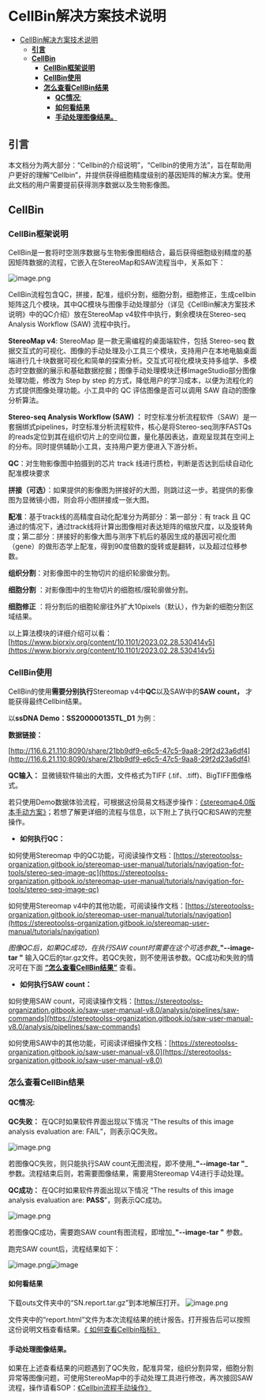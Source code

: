 # CellBin解决方案技术说明

- [CellBin解决方案技术说明](#cellbin解决方案技术说明)
  - [**引言**](#引言)
  - [**CellBin**](#cellbin)
    - [**CellBin框架说明**](#cellbin框架说明)
    - [**CellBin使用**](#cellbin使用)
    - [**怎么查看CellBin结果**](#怎么查看cellbin结果)
      - [**QC情况**:](#qc情况)
      - [**如何看结果**](#如何看结果)
      - [**手动处理图像结果。**](#手动处理图像结果)

## **引言**

本文档分为两大部分：“Cellbin的介绍说明”，“Cellbin的使用方法”，旨在帮助用户更好的理解“Cellbin”，并提供获得细胞精度级别的基因矩阵的解决方案。使用此文档的用户需要提前获得测序数据以及生物影像图。

## **CellBin**

### **CellBin框架说明**

CellBin是一套将时空测序数据与生物影像图相结合，最后获得细胞级别精度的基因矩阵数据的流程，它嵌入在StereoMap和SAW流程当中，关系如下：

![image.png](https://alidocs.oss-cn-zhangjiakou.aliyuncs.com/res/1X3lE63B7m04nJbv/img/335efa9d-3b54-4d7f-8948-c026929451e3.png)

CellBin流程包含QC，拼接，配准，组织分割，细胞分割，细胞修正，生成cellbin矩阵这几个模块。其中QC模块与图像手动处理部分（详见《CellBin解决方案技术说明》中的QC介绍）放在StereoMap v4软件中执行，剩余模块在Stereo-seq Analysis Workflow (SAW) 流程中执行。

**StereoMap v4**:  StereoMap 是一款无需编程的桌面端软件，包括 Stereo-seq 数据交互式的可视化、图像的手动处理及小工具三个模块，支持用户在本地电脑桌面端进行几十块数据可视化和简单的探索分析。交互式可视化模块支持多组学、多模态时空数据的展示和基础数据挖掘；图像手动处理模块迁移ImageStudio部分图像处理功能，修改为 Step by step 的方式，降低用户的学习成本，以便为流程化的方式提供图像处理功能。小工具中的 QC 评估图像是否可以调用 SAW 自动的图像分析算法。

**Stereo-seq Analysis Workflow (SAW) ：** 时空标准分析流程软件（SAW）是一套捆绑式pipelines，时空标准分析流程软件，核心是将Stereo-seq测序FASTQs的reads定位到其在组织切片上的空间位置，量化基因表达，直观呈现其在空间上的分布。同时提供辅助小工具，支持用户更方便进入下游分析。

**QC**：对生物影像图中拍摄到的芯片 track 线进行质检，判断是否达到后续自动化配准模块要求

**拼接（可选）**：如果提供的影像图为拼接好的大图，则跳过这一步。若提供的影像图为显微镜小图，则会将小图拼接成一张大图。

**配准**：基于track线的高精度自动化配准分为两部分：第一部分：有 track 且 QC 通过的情况下，通过track线将计算出图像相对表达矩阵的缩放尺度，以及旋转角度；第二部分：拼接好的影像大图与测序下机后的基因生成的基因可视化图（gene）的做形态学上配准，得到90度倍数的旋转或是翻转，以及超过位移参数。

**组织分割**：对影像图中的生物切片的组织轮廓做分割。

**细胞分割** ：对影像图中的生物切片的细胞核/膜轮廓做分割。

**细胞修正** ：将分割后的细胞轮廓往外扩大10pixels（默认），作为新的细胞分割区域结果。

以上算法模块的详细介绍可以看：[https://www.biorxiv.org/content/10.1101/2023.02.28.530414v5](https://www.biorxiv.org/content/10.1101/2023.02.28.530414v5)

### **CellBin使用**

CellBin的使用**需要分别执行**Stereomap v4中**QC**以及SAW中的**SAW count，** 才能获得最终Cellbin结果。

以**ssDNA Demo：SS200000135TL\_D1** 为例：

**数据链接：**

[http://116.6.21.110:8090/share/21bb9df9-e6c5-47c5-9aa8-29f2d23a6df4](http://116.6.21.110:8090/share/21bb9df9-e6c5-47c5-9aa8-29f2d23a6df4)

**QC输入：** 显微镜软件输出的大图，文件格式为TIFF (.tif、.tiff)、BigTIFF图像格式。

若只使用Demo数据体验流程，可根据这份简易文档逐步操作：[《stereomap4.0版本手动方案》](../StereoMap_to_Cellbin/stereomap4.0版本手动方案.md)；若想了解更详细的流程与信息，以下附上了执行QC和SAW的完整操作。
    

*   **如何执行QC：**
    

如何使用Stereomap 中的QC功能，可阅读操作文档：[https://stereotoolss-organization.gitbook.io/stereomap-user-manual/tutorials/navigation-for-tools/stereo-seq-image-qc](https://stereotoolss-organization.gitbook.io/stereomap-user-manual/tutorials/navigation-for-tools/stereo-seq-image-qc)

如何使用Stereomap v4中的其他功能，可阅读操作文档：[https://stereotoolss-organization.gitbook.io/stereomap-user-manual/tutorials/navigation](https://stereotoolss-organization.gitbook.io/stereomap-user-manual/tutorials/navigation)


_图像QC后，如果QC成功，在执行SAW count时需要在这个可选参数__**"--image-tar "** 输入QC后的tar.gz文件。若QC失败，则不使用该参数。QC成功和失败的情况可在下面 [**“怎么查看CellBin结果”**](#怎么查看cellbin结果) 查看。

*   **如何执行SAW count：**
    

如何使用SAW count，可阅读操作文档：[https://stereotoolss-organization.gitbook.io/saw-user-manual-v8.0/analysis/pipelines/saw-commands](https://stereotoolss-organization.gitbook.io/saw-user-manual-v8.0/analysis/pipelines/saw-commands)

如何使用SAW中的其他功能，可阅读详细操作文档：[https://stereotoolss-organization.gitbook.io/saw-user-manual-v8.0](https://stereotoolss-organization.gitbook.io/saw-user-manual-v8.0)


### **怎么查看CellBin结果**

#### **QC情况**:

**QC失败：** 在QC时如果软件界面出现以下情况 “The results of this image analysis evaluation are: FAIL”，则表示QC失败。

![image.png](https://alidocs.oss-cn-zhangjiakou.aliyuncs.com/res/1X3lE63B7m04nJbv/img/30b658a3-fca5-488e-b164-a692402f1eed.png)

若图像QC失败，则只能执行SAW count无图流程，即不使用_**"--image-tar "**_ 参数。流程结束后则，若需要图像结果，需要用Stereomap V4进行手动处理。

**QC成功：** 在QC时如果软件界面出现以下情况 “The results of this image analysis evaluation are: **PASS**”，则表示QC成功。

![image.png](https://alidocs.oss-cn-zhangjiakou.aliyuncs.com/res/1X3lE63B7m04nJbv/img/51d6c550-ef6f-4f54-85b9-e23fc3bdb1ba.png)

若图像QC成功，需要跑SAW count有图流程，即增加_**"--image-tar "** 参数。

跑完SAW count后，流程结果如下：

![image.png](https://alidocs.oss-cn-zhangjiakou.aliyuncs.com/res/1X3lE63B7m04nJbv/img/ad6b4e52-8ecd-4f72-918e-45c35eae7bfc.png)![image](https://alidocs.oss-cn-zhangjiakou.aliyuncs.com/res/1X3lE63B7m04nJbv/img/2581b561-2392-4518-8667-5de32716e13e.png)

#### **如何看结果**

下载outs文件夹中的“SN.report.tar.gz”到本地解压打开。 ![image.png](https://alidocs.oss-cn-zhangjiakou.aliyuncs.com/res/1X3lE63B7m04nJbv/img/5f6c957e-e5ac-439b-8669-909e379e73de.png)

文件夹中的“report.html”文件为本次流程结果的统计报告。打开报告后可以按照这份说明文档查看结果。[《 如何查看Cellbin指标》](2.如何查看Cellbin指标.md)

#### **手动处理图像结果。**

如果在上述查看结果的问题遇到了QC失败，配准异常，组织分割异常，细胞分割异常等图像问题，可使用StereoMap中的手动处理工具进行修改，再次接回SAW流程，操作请看SOP：[《Cellbin流程手动操作》](3.Cellbin流程手动操作.md)